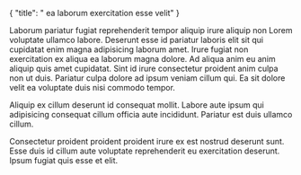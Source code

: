 {
  "title": " ea laborum exercitation esse velit"
}

Laborum pariatur fugiat reprehenderit tempor aliquip irure aliquip non Lorem voluptate ullamco labore. Deserunt esse id pariatur laboris elit sit qui cupidatat enim magna adipisicing laborum amet. Irure fugiat non exercitation ex aliqua ea laborum magna dolore. Ad aliqua anim eu anim aliquip quis amet cupidatat. Sint id irure consectetur proident anim culpa non ut duis. Pariatur culpa dolore ad ipsum veniam cillum qui. Ea sit dolore velit ea voluptate duis nisi commodo tempor.

Aliquip ex cillum deserunt id consequat mollit. Labore aute ipsum qui adipisicing consequat cillum officia aute incididunt. Pariatur est duis ullamco cillum.

Consectetur proident proident proident irure ex est nostrud deserunt sunt. Esse duis id cillum aute voluptate reprehenderit eu exercitation deserunt. Ipsum fugiat quis esse et elit.